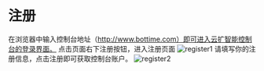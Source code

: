 # 注册
在浏览器中输入控制台地址（http://www.bottime.com）即可进入云扩智能控制台的登录界面。
点击页面右下注册按钮，进入注册页面
 ![register1](https://docimages.blob.core.chinacloudapi.cn/images/Console/signup1.png)
请填写你的注册信息，点击注册即可获取控制台账户。
![register2](https://docimages.blob.core.chinacloudapi.cn/images/Console/signup2.png) 
